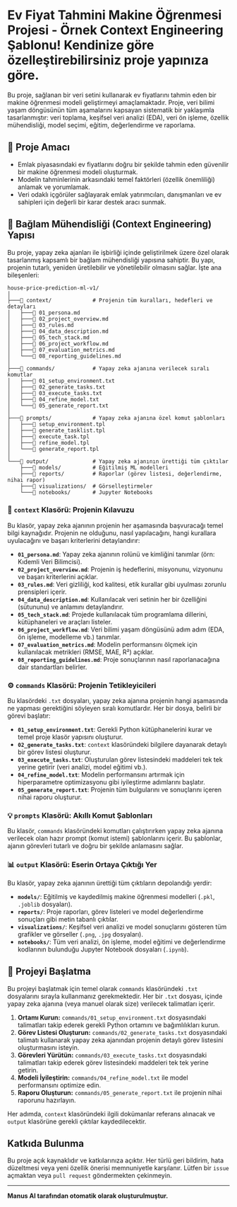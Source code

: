 # Ev Fiyat Tahmini Makine Öğrenmesi Projesi - Örnek Context Engineering Şablonu! Kendinize göre özelleştirebilirsiniz proje yapınıza göre.

Bu proje, sağlanan bir veri setini kullanarak ev fiyatlarını tahmin eden bir makine öğrenmesi modeli geliştirmeyi amaçlamaktadır. Proje, veri bilimi yaşam döngüsünün tüm aşamalarını kapsayan sistematik bir yaklaşımla tasarlanmıştır: veri toplama, keşifsel veri analizi (EDA), veri ön işleme, özellik mühendisliği, model seçimi, eğitim, değerlendirme ve raporlama.

## 🚀 Proje Amacı

*   Emlak piyasasındaki ev fiyatlarını doğru bir şekilde tahmin eden güvenilir bir makine öğrenmesi modeli oluşturmak.
*   Modelin tahminlerinin arkasındaki temel faktörleri (özellik önemliliği) anlamak ve yorumlamak.
*   Veri odaklı içgörüler sağlayarak emlak yatırımcıları, danışmanları ve ev sahipleri için değerli bir karar destek aracı sunmak.

## 🧠 Bağlam Mühendisliği (Context Engineering) Yapısı

Bu proje, yapay zeka ajanları ile işbirliği içinde geliştirilmek üzere özel olarak tasarlanmış kapsamlı bir bağlam mühendisliği yapısına sahiptir. Bu yapı, projenin tutarlı, yeniden üretilebilir ve yönetilebilir olmasını sağlar. İşte ana bileşenleri:

```
house-price-prediction-ml-v1/
│
├───📁 context/             # Projenin tüm kuralları, hedefleri ve detayları
│   ├───📄 01_persona.md
│   ├───📄 02_project_overview.md
│   ├───📄 03_rules.md
│   ├───📄 04_data_description.md
│   ├───📄 05_tech_stack.md
│   ├───📄 06_project_workflow.md
│   ├───📄 07_evaluation_metrics.md
│   └───📄 08_reporting_guidelines.md
│
├───📁 commands/            # Yapay zeka ajanına verilecek sıralı komutlar
│   ├───📄 01_setup_environment.txt
│   ├───📄 02_generate_tasks.txt
│   ├───📄 03_execute_tasks.txt
│   ├───📄 04_refine_model.txt
│   └───📄 05_generate_report.txt
│
├───📁 prompts/             # Yapay zeka ajanına özel komut şablonları
│   ├───📄 setup_environment.tpl
│   ├───📄 generate_tasklist.tpl
│   ├───📄 execute_task.tpl
│   ├───📄 refine_model.tpl
│   └───📄 generate_report.tpl
│
└───📁 output/              # Yapay zeka ajanının ürettiği tüm çıktılar
    ├───📁 models/          # Eğitilmiş ML modelleri
    ├───📁 reports/         # Raporlar (görev listesi, değerlendirme, nihai rapor)
    ├───📁 visualizations/  # Görselleştirmeler
    └───📁 notebooks/       # Jupyter Notebooks
```

### 📂 `context` Klasörü: Projenin Kılavuzu

Bu klasör, yapay zeka ajanının projenin her aşamasında başvuracağı temel bilgi kaynağıdır. Projenin ne olduğunu, nasıl yapılacağını, hangi kurallara uyulacağını ve başarı kriterlerini detaylandırır:

*   **`01_persona.md`**: Yapay zeka ajanının rolünü ve kimliğini tanımlar (örn: Kıdemli Veri Bilimcisi).
*   **`02_project_overview.md`**: Projenin iş hedeflerini, misyonunu, vizyonunu ve başarı kriterlerini açıklar.
*   **`03_rules.md`**: Veri gizliliği, kod kalitesi, etik kurallar gibi uyulması zorunlu prensipleri içerir.
*   **`04_data_description.md`**: Kullanılacak veri setinin her bir özelliğini (sütununu) ve anlamını detaylandırır.
*   **`05_tech_stack.md`**: Projede kullanılacak tüm programlama dillerini, kütüphaneleri ve araçları listeler.
*   **`06_project_workflow.md`**: Veri bilimi yaşam döngüsünü adım adım (EDA, ön işleme, modelleme vb.) tanımlar.
*   **`07_evaluation_metrics.md`**: Modelin performansını ölçmek için kullanılacak metrikleri (RMSE, MAE, R²) açıklar.
*   **`08_reporting_guidelines.md`**: Proje sonuçlarının nasıl raporlanacağına dair standartları belirler.

### ⚙️ `commands` Klasörü: Projenin Tetikleyicileri

Bu klasördeki `.txt` dosyaları, yapay zeka ajanına projenin hangi aşamasında ne yapması gerektiğini söyleyen sıralı komutlardır. Her bir dosya, belirli bir görevi başlatır:

*   **`01_setup_environment.txt`**: Gerekli Python kütüphanelerini kurar ve temel proje klasör yapısını oluşturur.
*   **`02_generate_tasks.txt`**: `context` klasöründeki bilgilere dayanarak detaylı bir görev listesi oluşturur.
*   **`03_execute_tasks.txt`**: Oluşturulan görev listesindeki maddeleri tek tek yerine getirir (veri analizi, model eğitimi vb.).
*   **`04_refine_model.txt`**: Modelin performansını artırmak için hiperparametre optimizasyonu gibi iyileştirme adımlarını başlatır.
*   **`05_generate_report.txt`**: Projenin tüm bulgularını ve sonuçlarını içeren nihai raporu oluşturur.

### 💡 `prompts` Klasörü: Akıllı Komut Şablonları

Bu klasör, `commands` klasöründeki komutları çalıştırırken yapay zeka ajanına verilecek olan hazır prompt (komut istemi) şablonlarını içerir. Bu şablonlar, ajanın görevleri tutarlı ve doğru bir şekilde anlamasını sağlar.

### 📊 `output` Klasörü: Eserin Ortaya Çıktığı Yer

Bu klasör, yapay zeka ajanının ürettiği tüm çıktıların depolandığı yerdir:

*   **`models/`**: Eğitilmiş ve kaydedilmiş makine öğrenmesi modelleri (`.pkl`, `.joblib` dosyaları).
*   **`reports/`**: Proje raporları, görev listeleri ve model değerlendirme sonuçları gibi metin tabanlı çıktılar.
*   **`visualizations/`**: Keşifsel veri analizi ve model sonuçlarını gösteren tüm grafikler ve görseller (`.png`, `.jpg` dosyaları).
*   **`notebooks/`**: Tüm veri analizi, ön işleme, model eğitimi ve değerlendirme kodlarının bulunduğu Jupyter Notebook dosyaları (`.ipynb`).

## 🚀 Projeyi Başlatma

Bu projeyi başlatmak için temel olarak `commands` klasöründeki `.txt` dosyalarını sırayla kullanmanız gerekmektedir. Her bir `.txt` dosyası, içinde yapay zeka ajanına (veya manuel olarak size) verilecek talimatları içerir.

1.  **Ortamı Kurun:** `commands/01_setup_environment.txt` dosyasındaki talimatları takip ederek gerekli Python ortamını ve bağımlılıkları kurun.
2.  **Görev Listesi Oluşturun:** `commands/02_generate_tasks.txt` dosyasındaki talimatı kullanarak yapay zeka ajanından projenin detaylı görev listesini oluşturmasını isteyin.
3.  **Görevleri Yürütün:** `commands/03_execute_tasks.txt` dosyasındaki talimatları takip ederek görev listesindeki maddeleri tek tek yerine getirin.
4.  **Modeli İyileştirin:** `commands/04_refine_model.txt` ile model performansını optimize edin.
5.  **Raporu Oluşturun:** `commands/05_generate_report.txt` ile projenin nihai raporunu hazırlayın.

Her adımda, `context` klasöründeki ilgili dokümanlar referans alınacak ve `output` klasörüne gerekli çıktılar kaydedilecektir.

## Katkıda Bulunma

Bu proje açık kaynaklıdır ve katkılarınıza açıktır. Her türlü geri bildirim, hata düzeltmesi veya yeni özellik önerisi memnuniyetle karşılanır. Lütfen bir `issue` açmaktan veya `pull request` göndermekten çekinmeyin.

---

**Manus AI tarafından otomatik olarak oluşturulmuştur.**


